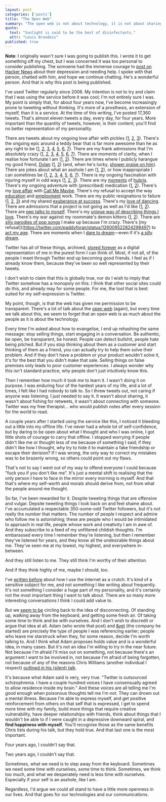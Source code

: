 ```yaml
---
layout: post
categories: ['posts']
title: "The Open Web"
summary: "The open web is not about technology, it is not about sharing source code or ideas. It's about people."
quote:
  text: "Sunlight is said to be the best of disinfectants."
  attr: "Louis Brandeis"
published: true
---
```


**Note**: I originally wasn't sure I was going to publish this. I wrote it to get something off my chest, but I was concerned it was too personal to consider publishing. The somoene had the immense courage to [post on Hacker News](http://news.ycombinator.com/item?id=4928031) about their depression and needing help. I spoke with that person, chatted with him, and hope we continue chatting. He's a wonderful person. And that is why this post is being published.

I've used Twitter regularly since 2008. My intention is not to try and claim that I was using the service before it was cool; I'm not entirely sure I was. My point is simply that, for about four years now, I've become increasingly prone to tweeting without thinking. It's more of a prosthesis, an extension of myself, than it is a service. At the time of this writing, I've posted 17,360 tweets. That's almost eleven tweets a day, every day, for four years. More important than the quantity of tweets, however, is their content; you'll find no better representation of my personality.

There are tweets about my ongoing love affair with pickles ([1](https://twitter.com/paddyforan/status/237909972845989891), [2](https://twitter.com/paddyforan/status/181827744177471490), [3](https://twitter.com/paddyforan/status/181850241677533184)). There's the ongoing epic around a teddy bear that is far more awesome than he as any right to be ([1](https://twitter.com/paddyforan/status/253205166713606144), [2](https://twitter.com/paddyforan/status/228026749231976448), [3](https://twitter.com/paddyforan/status/209578417073557504), [4](https://twitter.com/paddyforan/status/210383246503067648), [5](https://twitter.com/paddyforan/status/212796718834655232), [6](https://twitter.com/paddyforan/status/216209161757786113), [7](https://twitter.com/paddyforan/status/187942048291225601)). There are my frank admissions that I'm absolutely crazy ([1](https://twitter.com/paddyforan/status/253310599184936960), [2](https://twitter.com/paddyforan/status/219846725056204800), [3](https://twitter.com/paddyforan/status/229548185536835584), [4](https://twitter.com/paddyforan/status/191441955295727616), [5](https://twitter.com/paddyforan/status/171635085362212864), [6](https://twitter.com/paddyforan/status/150873123229671424), [7](https://twitter.com/paddyforan/status/129781120601563138)). There are moments of clarity, when I realise how fortunate I am ([1](https://twitter.com/paddyforan/status/223447925387309056), [2](https://twitter.com/paddyforan/status/128909896895832065)). There are times where I publicly harangue my good friend, [Dylan](http://dstaley.me) ([1](https://twitter.com/paddyforan/status/223530561652785152), [2](https://twitter.com/paddyforan/status/223524945983057920)) (and, when he's lucky, [shower praise on him](https://twitter.com/paddyforan/status/46782256857092096)). There are jokes about what an asshole I am ([1](https://twitter.com/paddyforan/status/223551826258169857), [2](https://twitter.com/paddyforan/status/229561938391203840)), or how inappropriate I can sometimes be ([1](https://twitter.com/paddyforan/status/223793465920733184), [2](https://twitter.com/paddyforan/status/127399820594905088), [3](https://twitter.com/paddyforan/status/127600022610124800), [4](https://twitter.com/paddyforan/status/42739443421032448), [5](https://twitter.com/paddyforan/status/45983292222214144), [6](https://twitter.com/paddyforan/status/107602520133746688), [7](https://twitter.com/paddyforan/status/992113974)). There is my ongoing fascination with injuring myself in odd ways ([1](https://twitter.com/paddyforan/status/227743566674395136), [2](https://twitter.com/paddyforan/status/206887198727999489), [3](https://twitter.com/paddyforan/status/186214559185510400)). There are my [moments](https://twitter.com/paddyforan/status/229530231088758784) of [hubris](https://twitter.com/paddyforan/status/182552841725022208). There's my ongoing adventure with (prescribed) medication ([1](https://twitter.com/paddyforan/status/230432235893964801), [2](https://twitter.com/paddyforan/status/179097445945458688)). There's my [love affair](https://twitter.com/paddyforan/status/232212555601424386) with [Call Me Maybe](https://twitter.com/paddyforan/status/232357011650670592). There's my refusal to accept the way [education](https://twitter.com/paddyforan/status/201988502718648321) and [employment](https://twitter.com/paddyforan/status/196976483854598144) work. There are my public resignations to failure ([1](https://twitter.com/paddyforan/status/206542282382512128), [2](https://twitter.com/paddyforan/status/217433358580449282), [3](https://twitter.com/paddyforan/status/29654692283813888)) and my shared [exuberance at success](https://twitter.com/paddyforan/status/127905853109043200). There's my [love of dancing](https://twitter.com/paddyforan/status/189179814261956610). There are admissions that a project is not going as well as I'd like ([1](https://twitter.com/paddyforan/status/161190210976227330), [2](https://twitter.com/paddyforan/status/128003752698449920)). There are [pep talks to myself](https://twitter.com/paddyforan/status/162582849931853824). There's my [unique way of describing things I love](https://twitter.com/paddyforan/status/165036297306640385). There's my war against my roommate's demon kittens ([1](https://twitter.com/paddyforan/status/168057629665529858), [2](https://twitter.com/paddyforan/status/147591100637519872)). There are [silly parodies of pop songs](https://twitter.com/paddyforan/status/170660140599615488) I make up because I'm crazy. There's [my refusal]((https://twitter.com/paddyforan/status/126009522824298497) to [act my age](https://twitter.com/paddyforan/status/106007217576214531). There are moments when I [dare to dream](https://twitter.com/paddyforan/status/56037491454644224)&mdash;even if it's [a silly dream](https://twitter.com/paddyforan/status/24902547073).

Twitter has all of these things, archived, [stored forever](http://blogs.loc.gov/loc/2010/04/how-tweet-it-is-library-acquires-entire-twitter-archive/) as a digital representation of me in the purest form I can think of. Most, if not all, of the people I meet through Twitter end up becoming good friends. I feel as if I already know them, because they've been so well represented by their tweets.

I don't wish to claim that this is globally true, nor do I wish to imply that Twitter somehow has a monopoly on this. I think that other social sites could do this, and already may for some people. For me, the tool that is best suited for my self-expression is Twitter.

My point, though, is that the web has given me permission to be transparent. There's a lot of talk about the [open web](http://www.google.com/intl/en/takeaction/whats-at-stake/) (again), but every time we talk about this, we seem to forget that an open web is as much about the people as it is about the technology.

Every time I'm asked about how to evangelise, I end up rehashing the same message: stop selling things, start engaging in a conversation. Be authentic, be open, be transparent, be honest. People can detect bullshit, people hate being pitched. But if you stop thinking about them as a customer and start thinking of them as a friend, you can actually try to help them solve their problem. And if they don't have a problem or your product wouldn't solve it, it's for the best that you didn't make that sale. Selling things on false premises only leads to poor customer experiences. I always wonder why this isn't standard practice, why people don't just intuitively know this.

Then I remember how much it took me to learn it. I wasn't doing it on purpose. I was enduring four of the hardest years of my life, and a lot of times, I felt like I had nobody to talk to. So I threw tweets out, not caring if anyone was listening. I just needed to say it. It wasn't about sharing, it wasn't about fishing for retweets, it wasn't about connecting with someone. Twitter was my free therapist… who would publish notes after every session for the world to read.

A couple years after I started using the service like this, I noticed it bleeding out a little into my offline life. I've never had a whole lot of self-confidence, but by daring to be open about what I thought and who I was online, I got little shots of courage to carry that offline. I stopped worrying if people didn't like me or thought less of me because of something I said; if they didn't like how I thought, why try to hide it to maintain a fake friendship or escape their derision? If I was wrong, the only way to correct my mistakes was to be brazenly wrong, so others could point out my flaws.

That's not to say I went out of my way to offend everyone I could because "fuck you if you don't like me". It's just a mental shift to realising that the only person I have to face in the mirror every morning is myself. And that that's where my self-worth and morals should derive from, not from what the people around me thought.

So far, I've been rewarded for it. Despite tweeting things that are offensive and vulgar. Depsite tweeting things I look back on and feel shame about. I've accumulated a respectable 350-some-odd Twitter followers, but it's not really the number that matters. The number of people I respect and admire who follow me is astonishing; these are people who I would be intimidated to approach in real life, people whose work and creativity I am in awe of. And they subscribe to a feed of my unfiltered childish thoughts. I'm embarassed every time I remember they're listening, but then I remember they've listened for years, and they know all the undesirable things about me. They've seen me at my lowest, my highest, and everywhere in-between.

And they still listen to me. They still think I'm worthy of their attention.

And if they think highly of me, maybe I should, too.

I've [written before](https://plus.google.com/112924888792635085586/posts/8Go2tSYpZwS) about how I use the internet as a crutch. It's kind of a sensitive subject for me, and not something I like writing about frequently. It's not something I consider a huge part of my personality, and it's certainly not the most important thing I want to talk about. There are so many more interesting conversations I think I could add value to.

But we [seem to be](http://adambrault.com/post/37201680402/i-quit-twitter-for-a-month-and-it-completely-changed-my) circling back to the idea of disconnecting. Of standing up, walking away from the keyboard, and getting some fresh air. Of taking some time to think and be with ourselves. And I don't wish to discredit or argue that idea at all. Adam (who wrote that post) and [&amp;yet](http://andyet.net) (the company he started) are precisely the type of people I was referencing earlier; people who leave me starstruck when they, for some reason, decide I'm worth talking to. And I think what Adam proposes holds value and is a wonderful idea, in many cases. But it's not an idea I'm willing to try in the near future. Not because I'm afraid I'll miss out on something, not because there's an argument I want to be involved in, not because I'm afraid of being forgotten, not because of any of the reasons Chris Williams (another individual I respect) [outlined in his (silent) talk](http://www.youtube.com/watch?v=x7LchINN7lU).

It's because what Adam said is very, very true. "Twitter is outsourced schizophrenia. I have a couple hundred voices I have consensually agreed to allow residence inside my brain." And these voices are all telling me I'm good enough when poisonous thoughts tell me I'm not. They can drown out a mental illness. Because I'm able to express myself, and get positive reinforcement from others on that self that is expressed, I get to spend more time with my family, build more things that require creative vulnerability, have deeper relationships with friends, think about things that I wouldn't be able to if I were caught in a depressive downward spiral, and **find happiness with myself**. You'll recognise those as the same benefits Chris lists during his talk, but they hold true. And that last one is the most important.

Four years ago, I couldn't say that.

Two years ago, I couldn't say that.

Sometimes, what we need is to step away from the keyboard. Sometimes we need some time with ourselves, some time to think. Sometimes, we think too much, and what we desperately need is less time with ourselves. Especially if your self is an asshole, like I am.

Regardless, I'd argue we could all stand to have a little more openness in our lives. And that goes for our technologies and our communications.
